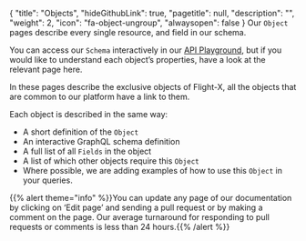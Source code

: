 {
  "title": "Objects",
  "hideGithubLink": true,
	"pagetitle": null,
  "description": "",
  "weight": 2,
  "icon": "fa-object-ungroup",
  "alwaysopen": false
}
Our `Object` pages describe every single resource, and field in our schema.

You can access our `Schema` interactively in our [API Playground](https://api.travelgatex.com), but if you would like to understand each object’s properties, have a look at the relevant page here.

In these pages describe the exclusive objects of Flight-X, all the objects that are common to our platform have a link to them.

Each object is described in the same way:
- A short definition of the `Object`
- An interactive GraphQL schema definition
- A full list of all `Fields` in the object
- A list of which other objects require this `Object`
- Where possible, we are adding examples of how to use this `Object` in your queries.

{{% alert theme="info" %}}You can update any page of our documentation by clicking on ‘Edit page’ and sending a pull request or by making a comment on the page. Our average turnaround for responding to pull requests or comments is less than 24 hours.{{% /alert %}}
